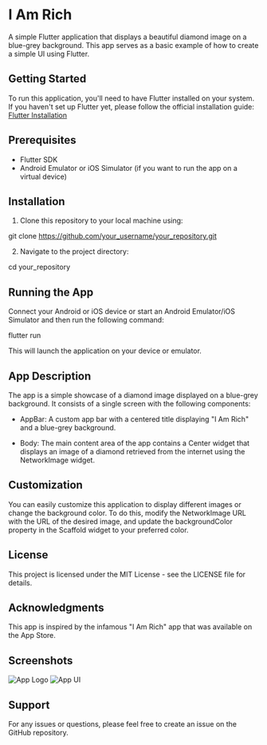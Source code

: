 # I Am Rich

A simple Flutter application that displays a beautiful diamond image on a blue-grey background. This app serves as a basic example of how to create a simple UI using Flutter.

## Getting Started

To run this application, you'll need to have Flutter installed on your system. If you haven't set up Flutter yet, please follow the official installation guide: [Flutter Installation](https://flutter.dev/docs/get-started/install)

## Prerequisites

- Flutter SDK
- Android Emulator or iOS Simulator (if you want to run the app on a virtual device)

## Installation

1. Clone this repository to your local machine using:

git clone https://github.com/your_username/your_repository.git

2. Navigate to the project directory:

cd your_repository

## Running the App

Connect your Android or iOS device or start an Android Emulator/iOS Simulator and then run the following command:

flutter run

This will launch the application on your device or emulator.

## App Description

The app is a simple showcase of a diamond image displayed on a blue-grey background. It consists of a single screen with the following components:

- AppBar: A custom app bar with a centered title displaying "I Am Rich" and a blue-grey background.

- Body: The main content area of the app contains a Center widget that displays an image of a diamond retrieved from the internet using the NetworkImage widget.

## Customization

You can easily customize this application to display different images or change the background color. To do this, modify the NetworkImage URL with the URL of the desired image, and update the backgroundColor property in the Scaffold widget to your preferred color.

## License

This project is licensed under the MIT License - see the LICENSE file for details.

## Acknowledgments

This app is inspired by the infamous "I Am Rich" app that was available on the App Store.

## Screenshots
![App Logo](https://imgur.com/a/NgANg3E)
![App UI]([https://i.imgur.com/example.png](https://imgur.com/a/fJIjm5e))



## Support

For any issues or questions, please feel free to create an issue on the GitHub repository.
